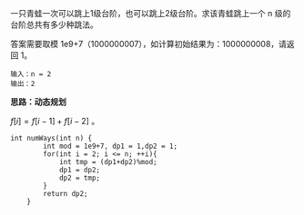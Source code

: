 一只青蛙一次可以跳上1级台阶，也可以跳上2级台阶。求该青蛙跳上一个 n 级的台阶总共有多少种跳法。

答案需要取模 1e9+7（1000000007），如计算初始结果为：1000000008，请返回 1。



```
输入：n = 2
输出：2
```



<b>思路：动态规划</b>

$f[i] = f[i-1]+f[i-2]$ 。

```
int numWays(int n) {
        int mod = 1e9+7, dp1 = 1,dp2 = 1;
        for(int i = 2; i <= n; ++i){
            int tmp = (dp1+dp2)%mod;
            dp1 = dp2;
            dp2 = tmp;
        }
        return dp2;
    }
```

